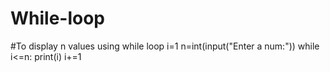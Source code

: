 # While-loop
#To display n values using while loop
i=1
n=int(input("Enter a num:"))
while i<=n:
    print(i)
    i+=1

